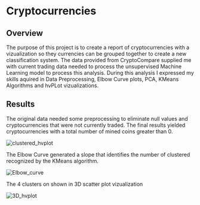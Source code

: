 # Cryptocurrencies
## Overview
The purpose of this project is to create a report of cryptocurrencies with a vizualization so they currencies can be grouped together to create a new classification system. The data provided from CryptoCompare supplied me with current trading data needed to process the unsupervised Machine Learning model to process this analysis. During this analysis I expressed my skills aquired in Data Preprocessing, Elbow Curve plots, PCA, KMeans Algorithms and hvPLot vizualizations.

## Results
The original data needed some preprocessing to eliminate null values and cryptocurrencies that were not currently traded. The final results yielded cryptocurrencies with a total number of mined coins greater than 0. 

![clustered_hvplot](https://user-images.githubusercontent.com/93167609/160226911-25ca581a-251e-4047-9e19-26115d463b42.png)

The Elbow Curve generated a slope that identifies the number of clustered recognized by the KMeans algorithm.

![Elbow_curve](https://user-images.githubusercontent.com/93167609/160226951-6ec4eda4-289b-4df5-80d2-4b323225ac23.png)


The 4 clusters on shown in 3D scatter plot vizualization

![3D_hvplot](https://user-images.githubusercontent.com/93167609/160226961-06fa2096-4623-4fe9-bd96-68f8ad2dd69c.png)
